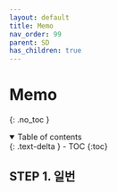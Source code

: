 ```yaml
---
layout: default
title: Memo
nav_order: 99
parent: SD
has_children: true
---
```


# Memo
{: .no_toc }

<details open markdown="block">
  <summary>
    Table of contents
  </summary>
  {: .text-delta }
- TOC
{:toc}
</details>
<!------------------------------------ STEP ------------------------------------>

## STEP 1. 일번

